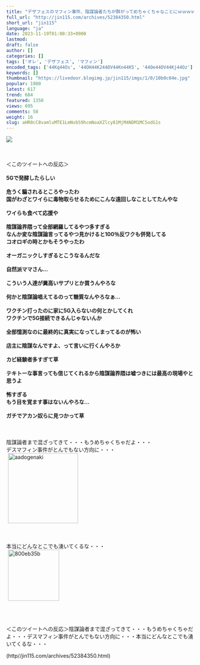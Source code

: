 ```yaml
---
title: "デザフェスのマフィン事件、陰謀論者たちが群がってめちゃくちゃなことにｗｗｗｗｗ「食べて応援しよう！」 "
full_url: "http://jin115.com/archives/52384350.html"
short_url: "jin115"
language: "ja"
date: 2023-11-19T01:00:33+0900
lastmod: 
draft: false
author: []
categories: []
tags: ['オレ', 'デザフェス', 'マフィン']
encoded_tags: ['44Kq44Os', '44OH44K244OV44Kn44K5', '44Oe44OV44Kj44Oz']
keywords: []
thumbnail: "https://livedoor.blogimg.jp/jin115/imgs/1/0/10b0c04e.jpg"
popular: 1980
latest: 617
trend: 684
featured: 1350
views: 695
comments: 58
weight: 16
slug: aHR0cC8vamluMTE1LmNvbS9hcmNoaXZlcy81MjM4NDM1MC5odG1s
---
```


![](https://livedoor.blogimg.jp/jin115/imgs/1/0/10b0c04e.jpg)

<div><a name='more'></a> <br> <br> ＜このツイートへの反応＞<br> <b><br> 5Gで発酵したらしい</b><br> <br> <b>危うく騙されるところやったわ<br> 国がわざとワイらに毒物取らせるためにこんな遠回しなことしてたんやな</b><br> <br> <b>ワイらも食べて応援や</b><br> <br> <b>陰謀論界隈って全部網羅してるやつ多すぎる<br> なんか変な陰謀論言ってるやつ見かけると100％反ワクも併発してる<br> コオロギの時とかもそうやったわ</b><br> <br> <b>オーガニックしすぎるとこうなるんだな</b><br> <br> <b>自然派ママさん…</b><br> <b><br> こういう人達が糞高いサプリとか買うんやろな</b><br> <br> <b>何かと陰謀論唱えてるのって糖質なんやろなぁ…</b><br> <br> <b>ワクチン打ったのに家に5G入らないの何とかしてくれ<br> ワクチンで5G接続できるんじゃないんか</b><br> <br> <b>全部憶測なのに最終的に真実になってしまってるのが怖い</b><br> <br> <b>店主に陰謀なんですよ、って言いに行くんやろか</b><br> <b><br> カビ経験者多すぎて草</b><br> <b><br> テキトーな事言っても信じてくれるから陰謀論界隈は嘘つきには最高の現場やと思うよ</b><br> <br> <b>怖すぎる<br> もう目を覚ます事はないんやろな…</b><br> <br> <b>ガチでアカン奴らに見つかって草</b><br> <br> <br> <br> 陰謀論者まで混ざってきて・・・もうめちゃくちゃだよ・・・<br> デスマフィン事件がとんでもない方向に・・・<br> <img src='https//livedoor.blogimg.jp/jin115/imgs/3/9/3907599a.gif' alt='aadogenaki' width='188' border='0' hspace='5' class='pict'><br> <br> <br> <br> 本当にどんなとこでも湧いてくるな・・・<br> <img src='https//livedoor.blogimg.jp/jin115/imgs/7/2/727f06c2.gif' alt='800eb35b' width='137' border='0' hspace='5' class='pict'><br> <br> <br> <br> <p>＜このツイートへの反応＞陰謀論者まで混ざってきて・・・もうめちゃくちゃだよ・・・デスマフィン事件がとんでもない方向に・・・本当にどんなとこでも湧いてくるな・・・</p></div>

(http//jin115.com/archives/52384350.html)
